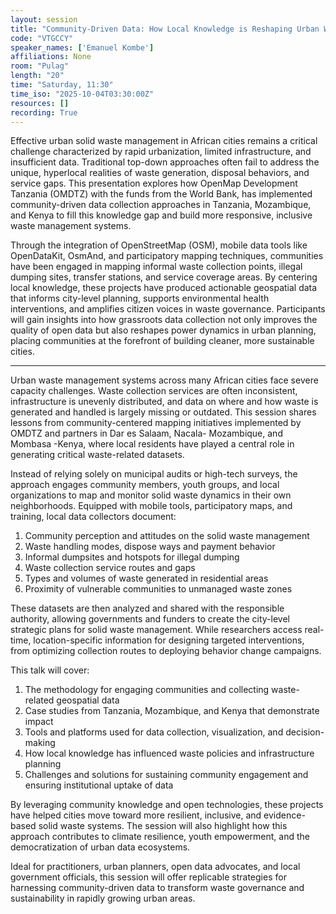 ```yaml
---
layout: session
title: "Community-Driven Data: How Local Knowledge is Reshaping Urban Waste Systems"
code: "VTGCCY"
speaker_names: ['Emanuel Kombe']
affiliations: None
room: "Pulag"
length: "20"
time: "Saturday, 11:30"
time_iso: "2025-10-04T03:30:00Z"
resources: []
recording: True
---
```


Effective urban solid waste management in African cities remains a critical challenge characterized by rapid urbanization, limited infrastructure, and insufficient data. Traditional top-down approaches often fail to address the unique, hyperlocal realities of waste generation, disposal behaviors, and service gaps. This presentation explores how OpenMap Development Tanzania (OMDTZ) with the funds from the World Bank, has implemented community-driven data collection approaches in Tanzania, Mozambique, and Kenya to fill this knowledge gap and build more responsive, inclusive waste management systems.

Through the integration of OpenStreetMap (OSM), mobile data tools like OpenDataKit, OsmAnd, and participatory mapping techniques, communities have been engaged in mapping informal waste collection points, illegal dumping sites, transfer stations, and service coverage areas. By centering local knowledge, these projects have produced actionable geospatial data that informs city-level planning, supports environmental health interventions, and amplifies citizen voices in waste governance.
Participants will gain insights into how grassroots data collection not only improves the quality of open data but also reshapes power dynamics in urban planning, placing communities at the forefront of building cleaner, more sustainable cities.

<hr>

Urban waste management systems across many African cities face severe capacity challenges. Waste collection services are often inconsistent, infrastructure is unevenly distributed, and data on where and how waste is generated and handled is largely missing or outdated. This session shares lessons from community-centered mapping initiatives implemented by OMDTZ and partners in Dar es Salaam, Nacala- Mozambique, and Mombasa -Kenya, where local residents have played a central role in generating critical waste-related datasets.

Instead of relying solely on municipal audits or high-tech surveys, the approach engages community members, youth groups, and local organizations to map and monitor solid waste dynamics in their own neighborhoods. Equipped with mobile tools, participatory maps, and training, local data collectors document:

1. Community perception and attitudes on the solid waste management
2. Waste handling modes, dispose ways and payment behavior
3. Informal dumpsites and hotspots for illegal dumping
4. Waste collection service routes and gaps
5. Types and volumes of waste generated in residential areas
6. Proximity of vulnerable communities to unmanaged waste zones

These datasets are then analyzed and shared with the responsible authority, allowing governments and funders to create the city-level strategic plans for solid waste management. While researchers access real-time, location-specific information for designing targeted interventions, from optimizing collection routes to deploying behavior change campaigns.

This talk will cover:
1. The methodology for engaging communities and collecting waste-related geospatial data
2. Case studies from Tanzania, Mozambique, and Kenya that demonstrate impact
3. Tools and platforms used for data collection, visualization, and decision-making
4. How local knowledge has influenced waste policies and infrastructure planning
5. Challenges and solutions for sustaining community engagement and ensuring institutional uptake of data

By leveraging community knowledge and open technologies, these projects have helped cities move toward more resilient, inclusive, and evidence-based solid waste systems. The session will also highlight how this approach contributes to climate resilience, youth empowerment, and the democratization of urban data ecosystems.

Ideal for practitioners, urban planners, open data advocates, and local government officials, this session will offer replicable strategies for harnessing community-driven data to transform waste governance and sustainability in rapidly growing urban areas.

